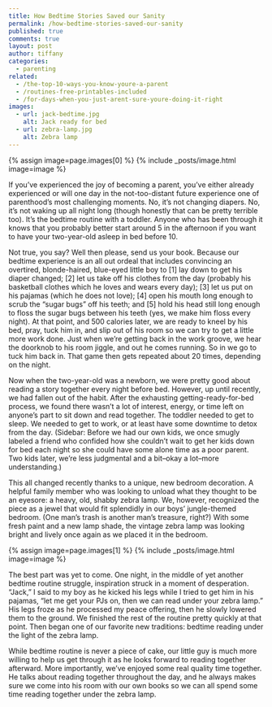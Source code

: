 ```yaml
---
title: How Bedtime Stories Saved our Sanity
permalink: /how-bedtime-stories-saved-our-sanity
published: true
comments: true
layout: post
author: tiffany
categories: 
  - parenting
related: 
  - /the-top-10-ways-you-know-youre-a-parent
  - /routines-free-printables-included
  - /for-days-when-you-just-arent-sure-youre-doing-it-right
images: 
  - url: jack-bedtime.jpg
    alt: Jack ready for bed
  - url: zebra-lamp.jpg
    alt: Zebra lamp
---
```


{% assign image=page.images[0] %}
{% include _posts/image.html image=image %}

If you’ve experienced the joy of becoming a parent, you’ve either already experienced or will one day in the not-too-distant future experience one of parenthood’s most challenging moments. No, it’s not changing diapers. No, it’s not waking up all night long (though honestly that can be pretty terrible too). It’s the bedtime routine with a toddler. Anyone who has been through it knows that you probably better start around 5 in the afternoon if you want to have your two-year-old asleep in bed before 10.

Not true, you say? Well then please, send us your book. Because our bedtime experience is an all out ordeal that includes convincing an overtired, blonde-haired, blue-eyed little boy to [1] lay down to get his diaper changed; [2] let us take off his clothes from the day (probably his basketball clothes which he loves and wears every day); [3] let us put on his pajamas (which he does not love); [4] open his mouth long enough to scrub the “sugar bugs” off his teeth; and [5] hold his head still long enough to floss the sugar bugs between his teeth (yes, we make him floss every night). At that point, and 500 calories later, we are ready to kneel by his bed, pray, tuck him in, and slip out of his room so we can try to get a little more work done. Just when we’re getting back in the work groove, we hear the doorknob to his room jiggle, and out he comes running. So in we go to tuck him back in. That game then gets repeated about 20 times, depending on the night.

Now when the two-year-old was a newborn, we were pretty good about reading a story together every night before bed. However, up until recently, we had fallen out of the habit. After the exhausting getting-ready-for-bed process, we found there wasn’t a lot of interest, energy, or time left on anyone’s part to sit down and read together. The toddler needed to get to sleep. We needed to get to work, or at least have some downtime to detox from the day. (Sidebar: Before we had our own kids, we once smugly labeled a friend who confided how she couldn’t wait to get her kids down for bed each night so she could have some alone time as a poor parent. Two kids later, we’re less judgmental and a bit–okay a lot–more understanding.)

This all changed recently thanks to a unique, new bedroom decoration. A helpful family member who was looking to unload what they thought to be an eyesore: a heavy, old, shabby zebra lamp. We, however, recognized the piece as a jewel that would fit splendidly in our boys’ jungle-themed bedroom. (One man’s trash is another man’s treasure, right?) With some fresh paint and a new lamp shade, the vintage zebra lamp was looking bright and lively once again as we placed it in the bedroom.

{% assign image=page.images[1] %}
{% include _posts/image.html image=image %}

The best part was yet to come. One night, in the middle of yet another bedtime routine struggle, inspiration struck in a moment of desperation. “Jack,” I said to my boy as he kicked his legs while I tried to get him in his pajamas, “let me get your PJs on, then we can read under your zebra lamp.” His legs froze as he processed my peace offering, then he slowly lowered them to the ground. We finished the rest of the routine pretty quickly at that point. Then began one of our favorite new traditions: bedtime reading under the light of the zebra lamp.

While bedtime routine is never a piece of cake, our little guy is much more willing to help us get through it as he looks forward to reading together afterward. More importantly, we’ve enjoyed some real quality time together. He talks about reading together throughout the day, and he always makes sure we come into his room with our own books so we can all spend some time reading together under the zebra lamp.